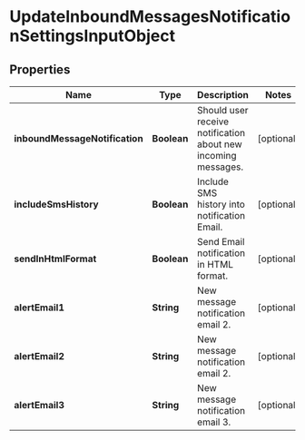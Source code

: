 
# UpdateInboundMessagesNotificationSettingsInputObject

## Properties
Name | Type | Description | Notes
------------ | ------------- | ------------- | -------------
**inboundMessageNotification** | **Boolean** | Should user receive notification about new incoming messages. |  [optional]
**includeSmsHistory** | **Boolean** | Include SMS history into notification Email. |  [optional]
**sendInHtmlFormat** | **Boolean** | Send Email notification in HTML format. |  [optional]
**alertEmail1** | **String** | New message notification email 2. |  [optional]
**alertEmail2** | **String** | New message notification email 2. |  [optional]
**alertEmail3** | **String** | New message notification email 3. |  [optional]




